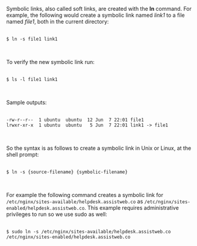 <!-- TITLE: Create Symbolic Link -->

Symbolic links, also called soft links, are created with the **ln** command. For example, the following would create a symbolic link named *link1* to a file named *file1*, both in the current directory:<br><br>

```batchfile
$ ln -s file1 link1
```
<br>

To verify the new symbolic link run:<br><br>

```batchfile
$ ls -l file1 link1
```
<br>

Sample outputs:<br><br>

```batchfile
-rw-r--r--  1 ubuntu  ubuntu  12 Jun  7 22:01 file1
lrwxr-xr-x  1 ubuntu  ubuntu   5 Jun  7 22:01 link1 -> file1
```
<br>

So the syntax is as follows to create a symbolic link in Unix or Linux, at the shell prompt:<br><br>

```batchfile
$ ln -s {source-filename} {symbolic-filename}
```
<br>

For example the following command creates a symbolic link for `/etc/nginx/sites-available/helpdesk.assistweb.co` as `/etc/nginx/sites-enabled/helpdesk.assistweb.co`. This example requires administrative privileges to run so we use sudo as well:<br><br>

```batchfile
$ sudo ln -s /etc/nginx/sites-available/helpdesk.assistweb.co /etc/nginx/sites-enabled/helpdesk.assistweb.co
```
<br>